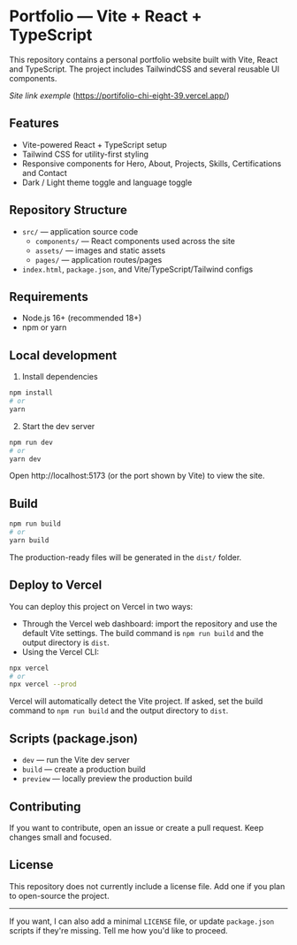 # Portfolio — Vite + React + TypeScript

This repository contains a personal portfolio website built with Vite, React and TypeScript. The project includes TailwindCSS and several reusable UI components.

*Site link exemple* (https://portifolio-chi-eight-39.vercel.app/)

## Features

- Vite-powered React + TypeScript setup
- Tailwind CSS for utility-first styling
- Responsive components for Hero, About, Projects, Skills, Certifications and Contact
- Dark / Light theme toggle and language toggle

## Repository Structure

- `src/` — application source code
  - `components/` — React components used across the site
  - `assets/` — images and static assets
  - `pages/` — application routes/pages
- `index.html`, `package.json`, and Vite/TypeScript/Tailwind configs

## Requirements

- Node.js 16+ (recommended 18+)
- npm or yarn

## Local development

1. Install dependencies

```bash
npm install
# or
yarn
```

2. Start the dev server

```bash
npm run dev
# or
yarn dev
```

Open http://localhost:5173 (or the port shown by Vite) to view the site.

## Build

```bash
npm run build
# or
yarn build
```

The production-ready files will be generated in the `dist/` folder.

## Deploy to Vercel

You can deploy this project on Vercel in two ways:

- Through the Vercel web dashboard: import the repository and use the default Vite settings. The build command is `npm run build` and the output directory is `dist`.
- Using the Vercel CLI:

```bash
npx vercel
# or
npx vercel --prod
```

Vercel will automatically detect the Vite project. If asked, set the build command to `npm run build` and the output directory to `dist`.

## Scripts (package.json)

- `dev` — run the Vite dev server
- `build` — create a production build
- `preview` — locally preview the production build

## Contributing

If you want to contribute, open an issue or create a pull request. Keep changes small and focused.

## License

This repository does not currently include a license file. Add one if you plan to open-source the project.

---

If you want, I can also add a minimal `LICENSE` file, or update `package.json` scripts if they're missing. Tell me how you'd like to proceed.
